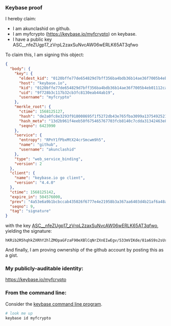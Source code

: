 ### Keybase proof

I hereby claim:

  * I am akunclashid on github.
  * I am myfcrypto (https://keybase.io/myfcrypto) on keybase.
  * I have a public key ASC__nfeZUgp17_zVrpL2zaxSuNvcAW06wERLK65AT3qfwo

To claim this, I am signing this object:

```json
{
  "body": {
    "key": {
      "eldest_kid": "0120bffe77de654829d7bff356ba4bdb36b14ae36f7005b4eb01112caeb9013dea7f0a",
      "host": "keybase.io",
      "kid": "0120bffe77de654829d7bff356ba4bdb36b14ae36f7005b4eb01112caeb9013dea7f0a",
      "uid": "9f728b3c117b32cb3fc8130eab44ab19",
      "username": "myfcrypto"
    },
    "merkle_root": {
      "ctime": 1568125127,
      "hash": "de2a0fc8e3293f918008695f1f5272db43e765fba3099a13754925218560dc80a6923567affbf9c997bf32233986f61a219b2860185c98ae29769519a891484a",
      "hash_meta": "13d2b961f4eeb50f675465767703fcb8140c7cdda31342463e8a217ddab86e2a",
      "seqno": 6423990
    },
    "service": {
      "entropy": "RPnY1fPbxMtX24crSmcwm9h5",
      "name": "github",
      "username": "akunclashid"
    },
    "type": "web_service_binding",
    "version": 2
  },
  "client": {
    "name": "keybase.io go client",
    "version": "4.4.0"
  },
  "ctime": 1568125142,
  "expire_in": 504576000,
  "prev": "4a53e6a9b1bcbccab435026f6777e4e21958b3a367aa6403d4b21af6a48a16bc",
  "seqno": 9,
  "tag": "signature"
}
```

with the key [ASC__nfeZUgp17_zVrpL2zaxSuNvcAW06wERLK65AT3qfwo](https://keybase.io/myfcrypto), yielding the signature:

```
hKRib2R5hqhkZXRhY2hlZMOpaGFzaF90eXBlCqNrZXnEIwEgv/533mVIKde/81a6S9s2sUrjb3AFtOsBESyuuQE96n8Kp3BheWxvYWTESpcCCcQgSlPmqbG8vMq0NQJvZ3fk4hlYs6NnqmQD1LIa9qSKFrzEICOFaBbcxkzX1fKdz8GEoqHHXn+4/8aItxv/sqg7KTHqAgHCo3NpZ8RARwODA+KyCy+Sqm8ORVCM9s0qnVU4EwzrwhixXTa9oBgtkdIbXcguG885vp9/kz020raGlh7ow8ldqPNGiCPkA6hzaWdfdHlwZSCkaGFzaIKkdHlwZQildmFsdWXEID8DnBB1BB5fkClsdy5hZU8Q5BSScXv+EANq/uwawPJCo3RhZ80CAqd2ZXJzaW9uAQ==

```

And finally, I am proving ownership of the github account by posting this as a gist.

### My publicly-auditable identity:

https://keybase.io/myfcrypto

### From the command line:

Consider the [keybase command line program](https://keybase.io/download).

```bash
# look me up
keybase id myfcrypto
```
